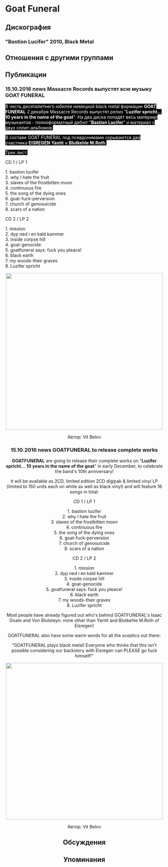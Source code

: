 # Goat Funeral



## Дискография

### "Bastion Lucifer" 2010, Black Metal




## Отношения с другими группами


## Публикации

### 15.10.2016 news Massacre Records выпустят всю музыку GOAT FUNERAL

<p><font color="#ffffff" style="background-color: rgb(0, 0, 0);">В честь десятилетнего юбилея немецкой black metal формации <strong>GOAT FUNERAL</strong> 2 декабря Massacre Records выпустят релиз "<strong>Luzifer spricht... 10 years in the name of the goat</strong>". На два диска попадёт весь материал музыкантов - полноформатный дебют "<strong>Bastion Lucifer</strong>" и материал с двух сплит-альбомов.</font></p><p><font color="#ffffff" style="background-color: rgb(0, 0, 0);">В составе GOAT FUNERAL под псевдонимами скрываются два участника <strong>EISREGEN Yantit</strong> и <strong>Blutkehle M.Roth</strong>.</font></p><p><font color="#ffffff" style="background-color: rgb(0, 0, 0);">Трек лист:</font></p><p>CD 1 / LP 1</p><p>1. bastion lucifer<br>2. why I hate the fruit<br>3. slaves of the frostbitten moon<br>4. continuous fire<br>5. the song of the dying ones<br>6. goat-fuck-perversion<br>7. church of genosuicide<br>8. scars of a nation</p><p>CD 2 / LP 2</p><p>1. mission<br>2. dyp ned i en kald kammer<br>3. inside corpse hill<br>4. goat-genocide<br>5. goatfuneral says: fuck you pleace!<br>6. black earth<br>7. my woods-their graves<br>8. Luzifer spricht</p><p><center><img width="500" height="500" src="/images/news_rus/2016.10/30078.jpg" border="0"></p>
Автор: Vit Belov

### 15.10.2016 news GOATFUNERAL to release complete works

<p><strong>GOATFUNERAL</strong> are going to release their complete works on "<strong>Luzifer spricht... 10 years in the name of the goat</strong>" in early December, to celebrate the band's 10th anniversary!</p><p>It will be available as 2CD, limited edition 2CD digipak & limited vinyl LP (limited to 150 units each on white as well as black vinyl) and will feature 16 songs in total:</p><p>CD 1 / LP 1</p><p>1. bastion lucifer<br>2. why I hate the fruit<br>3. slaves of the frostbitten moon<br>4. continuous fire<br>5. the song of the dying ones<br>6. goat-fuck-perversion<br>7. church of genosuicide<br>8. scars of a nation</p><p>CD 2 / LP 2</p><p>1. mission<br>2. dyp ned i en kald kammer<br>3. inside corpse hill<br>4. goat-genocide<br>5. goatfuneral says: fuck you pleace!<br>6. black earth<br>7. my woods-their graves<br>8. Luzifer spricht</p><p>Most people have already figured out who's behind GOATFUNERAL's Isaac Goate and Von Blutsteyn: none other than Yantit and Blutkehle M.Roth of Eisregen!</p><p>GOATFUNERAL also have some warm words for all the sceptics out there:</p><p>"GOATFUNERAL plays black metal! Everyone who thinks that this isn't possible considering our backstory with Eisregen can PLEASE go fuck himself!"</p><p><center><img width="500" height="500" src="/images/news/2016.10/30079.jpg" border="0"></p>
Автор: Vit Belov


## Обсуждения


## Упоминания

